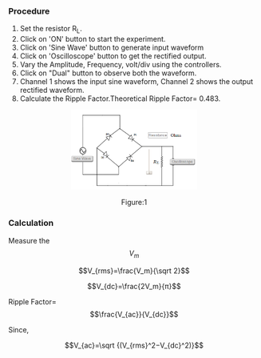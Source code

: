 ### Procedure


1. Set the resistor R<sub>L</sub>.
2. Click on 'ON' button to start the experiment.
3. Click on 'Sine Wave' button to generate input waveform
4. Click on 'Oscilloscope' button to get the rectified output.
5. Vary the Amplitude, Frequency, volt/div using the controllers.
6. Click on "Dual" button to observe both the waveform.
7. Channel 1 shows the input sine waveform, Channel 2 shows the output rectified waveform.
8. Calculate the Ripple Factor.Theoretical Ripple Factor= 0.483.

<div align="center">
<img src="images/fullwvrecckt.png" width="50%">
<p>Figure:1</p>
</div>

### Calculation

   Measure the $$V_m$$

   $$V_{rms}=\frac{V_m}{\sqrt 2}$$

   $$V_{dc}=\frac{2V_m}{π}$$
    

   Ripple Factor= $$\frac{V_{ac}}{V_{dc}}$$
     
   Since, 

   $$V_{ac}=\sqrt {(V_{rms}^2−V_{dc}^2)}$$

<script id="MathJax-script" async src="https://cdn.jsdelivr.net/npm/mathjax@3/es5/tex-mml-chtml.js"></script>